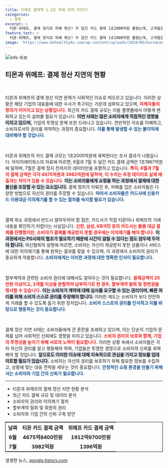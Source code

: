 ```yaml
---
title: 티메프 결제액 1.2조 피해 우려 커진다!
categories:
  - 경제
excerpt: >
  티몬·위메프, 결제 정지로 피해 확산! 두 달간 카드 결제 1조2000억원 몰렸는데, 고객들은 대금 환불에 어려움 겪어. 긴급 이의제기 절차 알아보세요!
feature_text: >
  티몬·위메프, 결제 정지로 피해 확산! 두 달간 카드 결제 1조2000억원 몰렸는데, 고객들은 대금 환불에 어려움 겪어. 긴급 이의제기 절차 알아보세요!
image: 'https://www.behealthy4u.com/wp-content/uploads/2024/06/koreanews.jpg'
---
```


<p><img src="https://www.behealthy4u.com/wp-content/uploads/2024/06/koreanews.jpg" alt="info 속보" /></p>

<h2 data-ke-size="size26">티몬과 위메프: 결제 정산 지연의 현황</h2>

<p data-ke-size="size16">&nbsp;</p>

<p>티몬과 위메프의 결제 정산 지연 문제가 사회적인 이슈로 떠오르고 있습니다. 이러한 상황은 해당 기업의 대표들에 대한 수사가 촉구되는 가운데 심화되고 있으며, <b><span style="color: #ee2323;">피해자들의 항의가 이어지고 있는 상황입니다.</span></b> 최근의 카드 결제 규모는 이들 플랫폼에서 어떻게 변화하고 있는지 살펴볼 필요가 있습니다. <b><span style="background-color: #21538527;">이번 사태는 많은 소비자에게 직접적인 영향을 미치고 있으며,</span></b> 기업의 투명성 문제 또한 드러나고 있습니다. 전반적인 이슈를 이해하고, 소비자로서의 권리를 파악하는 과정이 중요합니다. <b><span style="color: #1a5490;">이를 통해 발생할 수 있는 불이익에 대비해야 할 것입니다.</span></b></p>

<p data-ke-size="size16">&nbsp;</p>

<p>티몬과 위메프의 카드 결제 규모는 1조2000억원에 육박한다는 조사 결과가 나왔습니다. 아이지에이웍스의 자료에 따르면, 6월과 7월 두 달간 카드 결제 금액은 1조1967억원에 달하며, 7월은 결제 정지 전까지의 데이터만을 포함하고 있습니다. <b><span style="color: #ee2323;">특히, 6월과 7월의 결제 금액은 각각 4675억원과 3982억원에 달하며, 이 수치는 추정 데이터로 실제 매출과는 차이가 있을 수 있습니다.</span></b> <b><span style="background-color: #21538527;">이는 소비자들에게 쇼핑을 하는 과정에서 결제에 대한 불신을 조장할 수 있는 요소입니다.</span></b> 결제 정지가 이뤄진 후, 피해를 입은 소비자들은 다양한 방법으로 자신의 권리를 주장할 수 있습니다. <b><span style="color: #1a5490;">따라서 소비자들은 카드사에 신용카드 이용대금 이의제기를 할 수 있는 절차를 숙지할 필요가 있습니다.</span></b></p>

<p data-ke-size="size16">&nbsp;</p>

<p>결제 취소 과정에서 반드시 알아두어야 할 점은, 카드사가 직접 티몬이나 위메프의 거래 내용을 확인하기 어렵다는 사실입니다. <b><span style="color: #ee2323;">신한, 삼성, KB국민 등의 카드사는 물품 대금 결제를 진행했지만, 소비자가 결제를 제공받지 못할 경우에는 이의제기를 해야 합니다.</span></b> <b><span style="background-color: #21538527;">이 과정에서는 PG사와의 협조가 필요하기 때문에 시간이 걸릴 수 있다는 점도 염두에 두어야 합니다.</span></b> 여신협회의 설명에 따르면, 소비자는 자신이 제공받지 못한 상품이나 서비스에 대한 이의제기를 통해 원하는 결과를 찾을 수 있으며, 이 과정에서 소비자의 권리가 중요하게 작용합니다. <b><span style="color: #1a5490;">소비자에게는 이러한 과정에 대한 명확한 인식이 필요합니다.</span></b></p>

<p data-ke-size="size16">&nbsp;</p>

<p>할부계약과 관련된 소비자 권리에 대해서도 알아두는 것이 필요합니다. <b><span style="color: #ee2323;">결제금액이 20만원 이상이고, 3개월 이상을 분할하여 납부하기로 한 경우, 할부계약 철회 및 항변권을 행사할 수 있습니다.</span></b> <b><span style="background-color: #21538527;">이는 소비자가 계약에 대해 심사를 요구할 수 있는 권리이며, 빠른 처리를 위해 소비자 스스로 권리를 주장해야 합니다.</span></b> 이러한 제도는 소비자가 보다 안전하게 거래를 할 수 있도록 돕기 위한 장치입니다. <b><span style="color: #1a5490;">소비자 스스로의 권리를 인식하고 이를 바탕으로 행동하는 것이 중요합니다.</span></b></p>

<p data-ke-size="size16">&nbsp;</p>

<p>결제 정산 지연 사태는 소비자들에게 큰 혼란을 초래하고 있으며, 이는 단순히 기업의 문제를 넘어 사회적인 신뢰에도 영향을 미치고 있습니다. <b><span style="color: #ee2323;">소비자 권리의 보호와 함께, 기업의 투명성을 높이기 위해 서로의 노력이 필요합니다.</span></b>  이러한 상황 속에서 소비자들은 각자 자신의 권리를 알고 행동해야 하며, 기업들은 투명한 경영으로 소비자의 신뢰를 회복해야 할 것입니다. <b><span style="background-color: #21538527;">앞으로도 이러한 이슈에 대해 지속적으로 관심을 가지고 정보를 업데이트할 필요가 있습니다.</span></b> 소비자는 자신의 권리를 보호하기 위해 필요한 정보를 수집하고, 상황에 맞는 대응 전략을 세우는 것이 중요합니다. <b><span style="color: #1a5490;">안정적인 쇼핑 환경을 만들기 위해서는 소비자와 기업 간의 신뢰가 필요합니다.</span></b></p>

<hr>

<ul>
  <li>티몬과 위메프의 결제 정산 지연 현황 분석</li>
  <li>최근 카드 결제 규모 및 데이터 분석</li>
  <li>소비자의 권리와 이의제기 절차</li>
  <li>할부계약 철회 및 회원의 권리</li>
  <li>소비자와 기업 간의 신뢰 구축 방안</li>
</ul>

<table style="width: 100%; border: 1px solid black;">
  <tr>
    <th style="text-align: center;">날짜</th>
    <th style="text-align: center;">티몬 카드 결제 금액</th>
    <th style="text-align: center;">위메프 카드 결제 금액</th>
  </tr>
  <tr>
    <td style="text-align: center; height: 17px;"><b>6월</b></td>
    <td style="text-align: center; height: 17px;"><b>4675억8400만원</b></td>
    <td style="text-align: center; height: 17px;"><b>1912억9700만원</b></td>
  </tr>
  <tr>
    <td style="text-align: center; height: 17px;"><b>7월</b></td>
    <td style="text-align: center; height: 17px;"><b>3982억원</b></td>
    <td style="text-align: center; height: 17px;"><b>1396억원</b></td>
  </tr>
</table>
생생한 뉴스, <a href="https://qoogle.tistory.com" rel="dofollow">qoogle.tistory.com</a>


